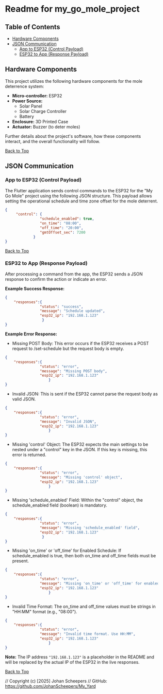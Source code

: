 # Readme for my_go_mole_project

## Table of Contents
* [Hardware Components](#hardware-components)
* [JSON Communication](#json-communication)
    * [App to ESP32 (Control Payload)](#app-to-esp32-control-payload)
    * [ESP32 to App (Response Payload)](#esp32-to-app-response-payload)

## Hardware Components

This project utilizes the following hardware components for the mole deterrence system:

*   **Micro-controller:** ESP32
*   **Power Source:**
    *   Solar Panel
    *   Solar Charge Controller
    *   Battery
*   **Enclosure:** 3D Printed Case
*   **Actuator:** Buzzer (to deter moles)

Further details about the project's software, how these components interact, and the overall functionality will follow.

[Back to Top](#readme-for-my_go_mole_project)

## JSON Communication

### App to ESP32 (Control Payload)

The Flutter application sends control commands to the ESP32 for the "My Go Mole" project using the following JSON structure. This payload allows setting the operational schedule and time zone offset for the mole deterrent.


```json
{
     "control": {
                "schedule_enabled": true,
                "on_time": "08:00",
                "off_time": "20:00",
                "gmtOffset_sec": 7200
             }
}
```

[Back to Top](#readme-for-my_go_mole_project)

### ESP32 to App (Response Payload)

After processing a command from the app, the ESP32 sends a JSON response to confirm the action or indicate an error.

**Example Success Response:**
```json
{
    "responses":{
                "status": "success",
                "message": "Schedule updated",
                "esp32_ip": "192.168.1.123"
                 }
}
```

**Example Error Response:**

* Missing POST Body: This error occurs if the ESP32 receives a POST request to /set-schedule but the request body is empty.
```json
{
    "responses":{
                "status": "error",
                "message": "Missing POST body",
                "esp32_ip": "192.168.1.123"
                    }
}
```

* Invalid JSON: This is sent if the ESP32 cannot parse the request body as valid JSON.

```json
{
    "responses":{
                "status": "error",
                "message": "Invalid JSON",
                "esp32_ip": "192.168.1.123"
                    }
}
```

* Missing 'control' Object: The ESP32 expects the main settings to be nested under a "control" key in the JSON. If this key is missing, this error is returned.

```json
{
    "responses":{
                "status": "error",
                "message": "Missing 'control' object",
                "esp32_ip": "192.168.1.123"
                    }
}
```

* Missing 'schedule_enabled' Field: Within the "control" object, the schedule_enabled field (boolean) is mandatory.

```json
{
    "responses":{
                "status": "error",
                "message": "Missing 'schedule_enabled' field",
                "esp32_ip": "192.168.1.123"
                 }
}
```

* Missing 'on_time' or 'off_time' for Enabled Schedule: If schedule_enabled is true, then both on_time and off_time fields must be present.

```json
{
    "responses":{
                "status": "error",
                "message": "Missing 'on_time' or 'off_time' for enabled schedule",
                "esp32_ip": "192.168.1.123"
                    }
}
```
* Invalid Time Format: The on_time and off_time values must be strings in "HH:MM" format (e.g., "08:00").

```json
{
    "responses":{
                "status": "error",
                "message": "Invalid time format. Use HH:MM",
                "esp32_ip": "192.168.1.123"
                    }
}
```

**Note:** The IP address `"192.168.1.123"` is a placeholder in the README and will be replaced by the actual IP of the ESP32 in the live responses.

[Back to Top](#readme-for-my_go_mole_project)


// Copyright (c) [2025] Johan Scheepers
// GitHub: https://github.com/JohanScheepers/My_Yard